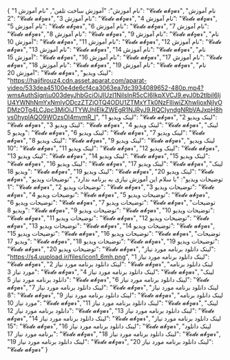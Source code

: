 {
  "نام آموزش": "آموزش ساخت تلفن",
  "نام آموزش 1": "𝓒𝓸𝓭𝓮 𝓪𝓫𝔃𝓪𝓻",
  "نام آموزش 2": "𝓒𝓸𝓭𝓮 𝓪𝓫𝔃𝓪𝓻",
  "نام آموزش 3": "𝓒𝓸𝓭𝓮 𝓪𝓫𝔃𝓪𝓻",
  "نام آموزش 4": "𝓒𝓸𝓭𝓮 𝓪𝓫𝔃𝓪𝓻",
  "نام آموزش 5": "𝓒𝓸𝓭𝓮 𝓪𝓫𝔃𝓪𝓻",
  "نام آموزش 6": "𝓒𝓸𝓭𝓮 𝓪𝓫𝔃𝓪𝓻",
  "نام آموزش 7": "𝓒𝓸𝓭𝓮 𝓪𝓫𝔃𝓪𝓻",
  "نام آموزش 8": "𝓒𝓸𝓭𝓮 𝓪𝓫𝔃𝓪𝓻",
  "نام آموزش 9": "𝓒𝓸𝓭𝓮 𝓪𝓫𝔃𝓪𝓻",
  "نام آموزش 10": "𝓒𝓸𝓭𝓮 𝓪𝓫𝔃𝓪𝓻",
  "نام آموزش 11": "𝓒𝓸𝓭𝓮 𝓪𝓫𝔃𝓪𝓻",
  "نام آموزش 12": "𝓒𝓸𝓭𝓮 𝓪𝓫𝔃𝓪𝓻",
  "نام آموزش 13": "𝓒𝓸𝓭𝓮 𝓪𝓫𝔃𝓪𝓻",
  "نام آموزش 14": "𝓒𝓸𝓭𝓮 𝓪𝓫𝔃𝓪𝓻",
  "نام آموزش 15": "𝓒𝓸𝓭𝓮 𝓪𝓫𝔃𝓪𝓻",
  "نام آموزش 16": "𝓒𝓸𝓭𝓮 𝓪𝓫𝔃𝓪𝓻",
  "نام آموزش 17": "𝓒𝓸𝓭𝓮 𝓪𝓫𝔃𝓪𝓻",
  "نام آموزش 18": "𝓒𝓸𝓭𝓮 𝓪𝓫𝔃𝓪𝓻",
  "نام آموزش 19": "𝓒𝓸𝓭𝓮 𝓪𝓫𝔃𝓪𝓻",
  "نام آموزش 20": "𝓒𝓸𝓭𝓮 𝓪𝓫𝔃𝓪𝓻",
  "لینک ویدیو": "https://hajifirouz4.cdn.asset.aparat.com/aparat-video/533dea45100e4de6cf4ca3063ea7dc3934089652-480p.mp4?wmsAuthSign\u003deyJhbGciOiJIUzI1NiIsInR5cCI6IkpXVCJ9.eyJ0b2tlbiI6IjU4YWNhNmYxNmIyODczZTZjOTQ4ODU1ZTMxYTk0NzFlIiwiZXhwIjoxNjIyODMzOTg4LCJpc3MiOiJTYWJhIElkZWEgR1NJRyJ9.RQCIyndgNRbVAJxpH8hvs0hyplAQO9WOzsOl4mvmR_I",
  "لینک ویدیو 1": "𝓒𝓸𝓭𝓮 𝓪𝓫𝔃𝓪𝓻",
  "لینک ویدیو 2": "𝓒𝓸𝓭𝓮 𝓪𝓫𝔃𝓪𝓻",
  "لینک ویدیو 3": "𝓒𝓸𝓭𝓮 𝓪𝓫𝔃𝓪𝓻",
  "لینک ویدیو 4": "𝓒𝓸𝓭𝓮 𝓪𝓫𝔃𝓪𝓻",
  "لینک ویدیو 5": "𝓒𝓸𝓭𝓮 𝓪𝓫𝔃𝓪𝓻",
  "لینک ویدیو 6": "𝓒𝓸𝓭𝓮 𝓪𝓫𝔃𝓪𝓻",
  "لینک ویدیو 7": "𝓒𝓸𝓭𝓮 𝓪𝓫𝔃𝓪𝓻",
  "لینک ویدیو 8": "𝓒𝓸𝓭𝓮 𝓪𝓫𝔃𝓪𝓻",
  "لینک ویدیو 9": "𝓒𝓸𝓭𝓮 𝓪𝓫𝔃𝓪𝓻",
  "لینک ویدیو 10": "𝓒𝓸𝓭𝓮 𝓪𝓫𝔃𝓪𝓻",
  "لینک ویدیو 11": "𝓒𝓸𝓭𝓮 𝓪𝓫𝔃𝓪𝓻",
  "لینک ویدیو 12": "𝓒𝓸𝓭𝓮 𝓪𝓫𝔃𝓪𝓻",
  "لینک ویدیو 13": "𝓒𝓸𝓭𝓮 𝓪𝓫𝔃𝓪𝓻",
  "لینک ویدیو 14": "𝓒𝓸𝓭𝓮 𝓪𝓫𝔃𝓪𝓻",
  "لینک ویدیو 15": "𝓒𝓸𝓭𝓮 𝓪𝓫𝔃𝓪𝓻",
  "لینک ویدیو 16": "𝓒𝓸𝓭𝓮 𝓪𝓫𝔃𝓪𝓻",
  "لینک ویدیو 17": "𝓒𝓸𝓭𝓮 𝓪𝓫𝔃𝓪𝓻",
  "لینک ویدیو 18": "𝓒𝓸𝓭𝓮 𝓪𝓫𝔃𝓪𝓻",
  "لینک ویدیو 19": "𝓒𝓸𝓭𝓮 𝓪𝓫𝔃𝓪𝓻",
  "لینک ویدیو 20": "𝓒𝓸𝓭𝓮 𝓪𝓫𝔃𝓪𝓻",
  "توضیحات ویدیو": "با سلام این آموزش نیازی به برنامه ندارد",
  "توضیحات ویدیو 1": "𝓒𝓸𝓭𝓮 𝓪𝓫𝔃𝓪𝓻",
  "توضیحات ویدیو 2": "𝓒𝓸𝓭𝓮 𝓪𝓫𝔃𝓪𝓻",
  "توضیحات ویدیو 3": "𝓒𝓸𝓭𝓮 𝓪𝓫𝔃𝓪𝓻",
  "توضیحات ویدیو 4": "𝓒𝓸𝓭𝓮 𝓪𝓫𝔃𝓪𝓻",
  "توضیحات ویدیو 5": "𝓒𝓸𝓭𝓮 𝓪𝓫𝔃𝓪𝓻",
  "توضیحات ویدیو 6": "𝓒𝓸𝓭𝓮 𝓪𝓫𝔃𝓪𝓻",
  "توضیحات ویدیو 7": "𝓒𝓸𝓭𝓮 𝓪𝓫𝔃𝓪𝓻",
  "توضیحات ویدیو 8": "𝓒𝓸𝓭𝓮 𝓪𝓫𝔃𝓪𝓻",
  "توضیحات ویدیو 9": "𝓒𝓸𝓭𝓮 𝓪𝓫𝔃𝓪𝓻",
  "توضیحات ویدیو 10": "𝓒𝓸𝓭𝓮 𝓪𝓫𝔃𝓪𝓻",
  "توضیحات ویدیو 11": "𝓒𝓸𝓭𝓮 𝓪𝓫𝔃𝓪𝓻",
  "توضیحات ویدیو 12": "𝓒𝓸𝓭𝓮 𝓪𝓫𝔃𝓪𝓻",
  "توضیحات ویدیو 13": "𝓒𝓸𝓭𝓮 𝓪𝓫𝔃𝓪𝓻",
  "توضیحات ویدیو 14": "𝓒𝓸𝓭𝓮 𝓪𝓫𝔃𝓪𝓻",
  "توضیحات ویدیو 15": "𝓒𝓸𝓭𝓮 𝓪𝓫𝔃𝓪𝓻",
  "توضیحات ویدیو 16": "𝓒𝓸𝓭𝓮 𝓪𝓫𝔃𝓪𝓻",
  "توضیحات ویدیو 17": "𝓒𝓸𝓭𝓮 𝓪𝓫𝔃𝓪𝓻",
  "توضیحات ویدیو 18": "𝓒𝓸𝓭𝓮 𝓪𝓫𝔃𝓪𝓻",
  "توضیحات ویدیو 19": "𝓒𝓸𝓭𝓮 𝓪𝓫𝔃𝓪𝓻",
  "توضیحات ویدیو 20": "𝓒𝓸𝓭𝓮 𝓪𝓫𝔃𝓪𝓻",
  "لینک دانلود برنامه مورد نیاز": "https://s4.uupload.ir/files/icon1_6mh.png",
  "لینک دانلود برنامه مورد نیاز 1": "𝓒𝓸𝓭𝓮 𝓪𝓫𝔃𝓪𝓻",
  "لینک دانلود برنامه مورد نیاز 2": "𝓒𝓸𝓭𝓮 𝓪𝓫𝔃𝓪𝓻",
  "لینک دانلود برنامه مورد نیاز 3": "𝓒𝓸𝓭𝓮 𝓪𝓫𝔃𝓪𝓻",
  "لینک دانلود برنامه مورد نیاز 4": "𝓒𝓸𝓭𝓮 𝓪𝓫𝔃𝓪𝓻",
  "لینک دانلود برنامه مورد نیاز 5": "𝓒𝓸𝓭𝓮 𝓪𝓫𝔃𝓪𝓻",
  "لینک دانلود برنامه مورد نیاز 6": "𝓒𝓸𝓭𝓮 𝓪𝓫𝔃𝓪𝓻",
  "لینک دانلود برنامه مورد نیاز 7": "𝓒𝓸𝓭𝓮 𝓪𝓫𝔃𝓪𝓻",
  "لینک دانلود برنامه مورد نیاز 8": "𝓒𝓸𝓭𝓮 𝓪𝓫𝔃𝓪𝓻",
  "لینک دانلود برنامه مورد نیاز 9": "𝓒𝓸𝓭𝓮 𝓪𝓫𝔃𝓪𝓻",
  "لینک دانلود برنامه مورد نیاز 10": "𝓒𝓸𝓭𝓮 𝓪𝓫𝔃𝓪𝓻",
  "لینک دانلود برنامه مورد نیاز 11": "𝓒𝓸𝓭𝓮 𝓪𝓫𝔃𝓪𝓻",
  "لینک دانلود برنامه مورد نیاز 12": "𝓒𝓸𝓭𝓮 𝓪𝓫𝔃𝓪𝓻",
  "لینک دانلود برنامه مورد نیاز 13": "𝓒𝓸𝓭𝓮 𝓪𝓫𝔃𝓪𝓻",
  "لینک دانلود برنامه مورد نیاز 14": "𝓒𝓸𝓭𝓮 𝓪𝓫𝔃𝓪𝓻",
  "لینک دانلود برنامه مورد نیاز 15": "𝓒𝓸𝓭𝓮 𝓪𝓫𝔃𝓪𝓻",
  "لینک دانلود برنامه مورد نیاز 16": "𝓒𝓸𝓭𝓮 𝓪𝓫𝔃𝓪𝓻",
  "لینک دانلود برنامه مورد نیاز 17": "𝓒𝓸𝓭𝓮 𝓪𝓫𝔃𝓪𝓻",
  "لینک دانلود برنامه مورد نیاز 18": "𝓒𝓸𝓭𝓮 𝓪𝓫𝔃𝓪𝓻",
  "لینک دانلود برنامه مورد نیاز 19": "𝓒𝓸𝓭𝓮 𝓪𝓫𝔃𝓪𝓻",
  "لینک دانلود برنامه مورد نیاز 20": "𝓒𝓸𝓭𝓮 𝓪𝓫𝔃𝓪𝓻"
}

